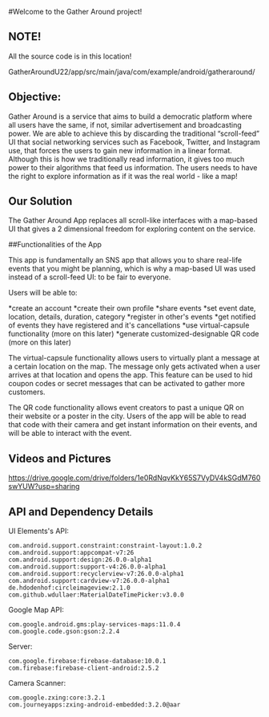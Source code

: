 #Welcome to the Gather Around project!

## NOTE!
All the source code is in this location!

GatherAroundU22/app/src/main/java/com/example/android/gatheraround/


## Objective:

Gather Around is a service that aims to build a democratic platform where all users have the same, if not, similar advertisement and broadcasting power. We are able to achieve this by discarding the traditional “scroll-feed” UI that social networking services such as Facebook, Twitter, and Instagram use, that forces the users to gain new information in a linear format. Although this is how we traditionally read information, it gives too much power to their algorithms that feed us information. The users needs to have the right to explore information as if it was the real world - like a map!

## Our Solution

The Gather Around App replaces all scroll-like interfaces with a map-based UI that gives a 2 dimensional freedom for exploring content on the service. 

##Functionalities of the App

This app is fundamentally an SNS app that allows you to share real-life events that you might be planning, which is why a map-based UI was used instead of a scroll-feed UI: to be fair to everyone.

Users will be able to:

*create an account
*create their own profile
*share events
	*set event date, location, details, duration, category
*register in other's events
	*get notified of events they have registered and it's cancellations
*use virtual-capsule functionality (more on this later)
*generate customized-designable QR code (more on this later)


The virtual-capsule functionality allows users to virtually plant a message at a certain location on the map. The message only gets activated when a user arrives at that location and opens the app. This feature can be used to hid coupon codes or secret messages that can be activated to gather more customers.

The QR code functionality allows event creators to past a unique QR on their website or a poster in the city. Users of the app will be able to read that code with their camera and get instant information on their events, and will be able to interact with the event.


## Videos and Pictures

https://drive.google.com/drive/folders/1e0RdNqvKkY65S7VyDV4kSGdM760swYUW?usp=sharing


## API and Dependency Details

UI Elements's API:

```
com.android.support.constraint:constraint-layout:1.0.2
com.android.support:appcompat-v7:26
com.android.support:design:26.0.0-alpha1
com.android.support:support-v4:26.0.0-alpha1
com.android.support:recyclerview-v7:26.0.0-alpha1
com.android.support:cardview-v7:26.0.0-alpha1
de.hdodenhof:circleimageview:2.1.0
com.github.wdullaer:MaterialDateTimePicker:v3.0.0

```

Google Map API:

```
com.google.android.gms:play-services-maps:11.0.4
com.google.code.gson:gson:2.2.4
```

Server:

```
com.google.firebase:firebase-database:10.0.1
com.firebase:firebase-client-android:2.5.2
```


Camera Scanner:

```
com.google.zxing:core:3.2.1
com.journeyapps:zxing-android-embedded:3.2.0@aar
```
